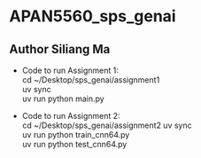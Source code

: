 # APAN5560_sps_genai

## Author Siliang Ma

- Code to run Assignment 1:  
cd ~/Desktop/sps_genai/assignment1  
uv sync  
uv run python main.py  

  
- Code to run Assignment 2:  
cd ~/Desktop/sps_genai/assignment2
uv sync  
uv run python train_cnn64.py  
uv run python test_cnn64.py  
 
